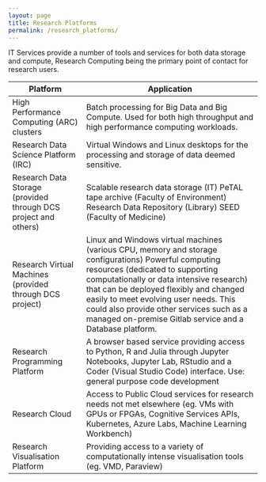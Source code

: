```yaml
---
layout: page
title: Research Platforms 
permalink: /research_platforms/
---
```


IT Services provide a number of tools and services for both data storage and compute, Research Computing being the primary point of contact for research users.


| Platform                                                        | Application                                                                                                                                                                                                                                                                                                                                                                       |
|-----------------------------------------------------------------|-----------------------------------------------------------------------------------------------------------------------------------------------------------------------------------------------------------------------------------------------------------------------------------------------------------------------------------------------------------------------------------|
| High Performance Computing (ARC) clusters                       | Batch processing for Big Data and Big Compute.  Used for both high throughput and high performance computing workloads.                                                                                                                                                                                                                                                           |
| Research Data Science Platform (IRC)                            | Virtual Windows and Linux desktops for the processing and storage of data deemed sensitive.                                                                                                                                                                                                                                                                                       |
| Research Data Storage (provided through DCS project and others) | Scalable research data storage (IT) PeTAL tape archive (Faculty of Environment) Research Data Repository (Library) SEED (Faculty of Medicine)                                                                                                                                                                                                                                     |
| Research Virtual Machines (provided through DCS project)        | Linux and Windows virtual machines (various CPU, memory and storage configurations)  Powerful computing resources (dedicated to supporting computationally or data intensive research) that can be deployed flexibly and changed easily to meet evolving user needs.  This could also provide other services such as a managed on-premise Gitlab service and a Database platform. |
| Research Programming Platform                                   | A browser based service providing access to Python, R and Julia through Jupyter Notebooks, Jupyter Lab, RStudio and a Coder (Visual Studio Code) interface.  Use: general purpose code development                                                                                                                                                                                |
| Research Cloud                                                  | Access to Public Cloud services for research needs not met elsewhere (eg. VMs with GPUs or FPGAs, Cognitive Services APIs, Kubernetes, Azure Labs, Machine Learning Workbench)                                                                                                                                                                                                    |
| Research Visualisation Platform                                 | Providing access to a variety of computationally intense visualisation tools (eg. VMD, Paraview)                                                                                                                                                                                                                                                                                  |
